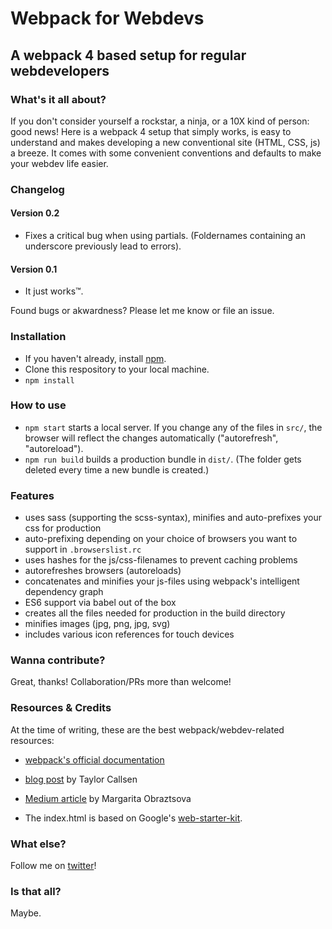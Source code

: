 # Webpack for Webdevs
## A webpack 4 based setup for regular webdevelopers

### What's it all about?
If you don't consider yourself a rockstar, a ninja, or a 10X kind of person:
good news! Here is a webpack 4 setup that simply works, is easy to understand and makes
developing a new conventional site (HTML, CSS, js) a breeze. It comes with some convenient conventions and
defaults to make your webdev life easier.

### Changelog
#### Version 0.2
* Fixes a critical bug when using partials. (Foldernames containing an underscore previously lead to errors).
#### Version 0.1
* It just works™.

Found bugs or akwardness? Please let me know or file an issue.


### Installation
* If you haven't already, install [npm](https://www.npmjs.com/).
* Clone this respository to your local machine.
* `npm install`

### How to use
* `npm start` starts a local server. If you change any of the files in `src/`, the browser will reflect the changes automatically ("autorefresh", "autoreload").
* `npm run build` builds a production bundle in `dist/`. (The folder gets deleted every time a new bundle is created.)

### Features
* uses sass (supporting the scss-syntax), minifies and auto-prefixes your css for production
* auto-prefixing depending on your choice of browsers you want to support in `.browserslist.rc`
* uses hashes for the js/css-filenames to prevent caching problems
* autorefreshes browsers (autoreloads)
* concatenates and minifies your js-files using webpack's intelligent dependency graph
* ES6 support via babel out of the box
* creates all the files needed for production in the build directory
* minifies images (jpg, png, jpg, svg)
* includes various icon references for touch devices

### Wanna contribute?
Great, thanks! Collaboration/PRs more than welcome!

### Resources & Credits
At the time of writing, these are the best webpack/webdev-related resources:
* [webpack's official documentation](https://webpack.js.org/guides/getting-started/)
* [blog post](https://taylor.callsen.me/using-webpack-4-and-sass-with-wordpress/) by Taylor Callsen
* [Medium article](https://hackernoon.com/a-tale-of-webpack-4-and-how-to-finally-configure-it-in-the-right-way-4e94c8e7e5c1) by Margarita Obraztsova

* The index.html is based on Google's [web-starter-kit](https://github.com/google/web-starter-kit).

### What else?
Follow me on [twitter](https://twitter.com/j_rubenz)!

### Is that all?
Maybe.
